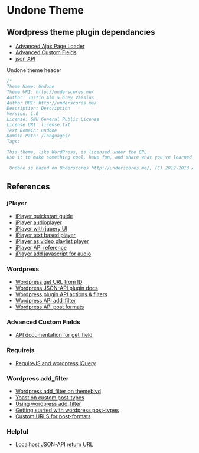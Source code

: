 # Undone Theme

## Wordpress theme plugin dependancies
- [Advanced Ajax Page Loader](http://wordpress.org/plugins/advanced-ajax-page-loader/)
- [Advanced Custom Fields](http://www.advancedcustomfields.com/)
- [json API](http://wordpress.org/plugins/json-api/)

Undone theme header

```CSS
/*
Theme Name: Undone
Theme URI: http://underscores.me/
Author: Justin Alm & Grey Vaisius
Author URI: http://underscores.me/
Description: Description
Version: 1.0
License: GNU General Public License
License URI: license.txt
Text Domain: undone
Domain Path: /languages/
Tags:

This theme, like WordPress, is licensed under the GPL.
Use it to make something cool, have fun, and share what you've learned with others.

 Undone is based on Underscores http://underscores.me/, (C) 2012-2013 Automattic, Inc.
```


## References

### jPlayer
- [jPlayer quickstart guide](http://www.jplayer.org/latest/quick-start-guide/)
- [jPlayer audioplayer ](http://www.jplayer.org/latest/demo-01/?theme=0)
- [jPlayer with jquery UI](http://www.jplayer.org/latest/demo-07/)
- [jPlayer text based player](http://www.jplayer.org/latest/demo-04/)
- [jPlayer as video playlist player](http://www.jplayer.org/latest/demo-02-video/)
- [jPlayer API reference](http://www.jplayer.org/latest/developer-guide/#jPlayer-play)
- [jPlayer add javascript for audio](http://www.jplayer.org/latest/quick-start-guide/step-7-audio/)

### Wordpress
- [Wordpress get URL from ID](http://codex.wordpress.org/Function_Reference/get_permalink)
- [Wordpress JSON-API plugin docs](http://wordpress.org/plugins/json-api/other_notes/)
- [Wordpress plugin API actions & filters](http://codex.wordpress.org/Plugin_API#Hooks.2C_Actions_and_Filters)
- [Wordpress API add_filter](http://codex.wordpress.org/Function_Reference/add_filter)
- [Wordpress API post formats](http://codex.wordpress.org/Post_Formats)

### Advanced Custom Fields
- [API documentation for get_field](http://www.advancedcustomfields.com/resources/functions/get_field/)

### Requirejs
- [RequireJS and wordpress jQuery](http://kaidez.com/requirejs-wordpress/#jquery-requirejs-wordpress)

### Wordpress add_filter
- [Wordpress add_filter on themeblvd](http://dev.themeblvd.com/tutorial/incorporating-post-formats/)
- [Yoast on custom post-types](http://yoast.com/custom-post-type-snippets/)
- [Using wordpress add_filter](http://programming-review.com/add_filter-hook/)
- [Getting started with wordpress post-types](http://webdesignledger.com/tips/getting-started-with-wordpress-post-formats)
- [Custom URLS for post-formats](http://justintadlock.com/archives/2012/09/11/custom-post-format-urls)

### Helpful
- [Localhost JSON-API return URL](http://localhost:8888/undone.ca/api/get_recent_posts/)
